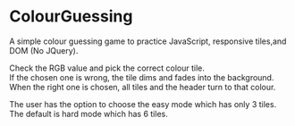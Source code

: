 # ColourGuessing
A simple colour guessing game to practice JavaScript, responsive tiles,and DOM (No JQuery).

Check the RGB value and pick the correct colour tile.\
If the chosen one is wrong, the tile dims and fades into the background.\
When the right one is chosen, all tiles and the header turn to that colour.

The user has the option to choose the easy mode which has only 3 tiles. The default is hard mode which has 6 tiles.
